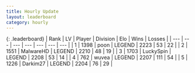 ```yaml
---
title: Hourly Update
layout: leaderboard
category: hourly
---
```


{: .leaderboard}
| Rank | LV | Player | Division | Elo | Wins | Losses |
| --- | --- | --- | --- | --- | --- | --- |
| <span data-change="0">1</span> | 1398 | <span title="ID: 540690">poon</span> | LEGEND | <span data-change="0">2223</span> | <span data-change="0">53</span> | <span data-change="0">22</span> |
| <span data-change="3">2</span> | 1551 | <span title="ID: 261794">MalwareHD</span> | LEGEND | <span data-change="8">2210</span> | <span data-change="1">48</span> | <span data-change="0">19</span> |
| <span data-change="-1">3</span> | 1703 | <span title="ID: 498412">LuckySpin</span> | LEGEND | <span data-change="0">2208</span> | <span data-change="0">53</span> | <span data-change="0">14</span> |
| <span data-change="-1">4</span> | 762 | <span title="ID: 740957">wuvea</span> | LEGEND | <span data-change="0">2207</span> | <span data-change="0">111</span> | <span data-change="0">54</span> |
| <span data-change="-1">5</span> | 1226 | <span title="ID: 694036">Darkim27</span> | LEGEND | <span data-change="0">2204</span> | <span data-change="0">76</span> | <span data-change="0">29</span> |